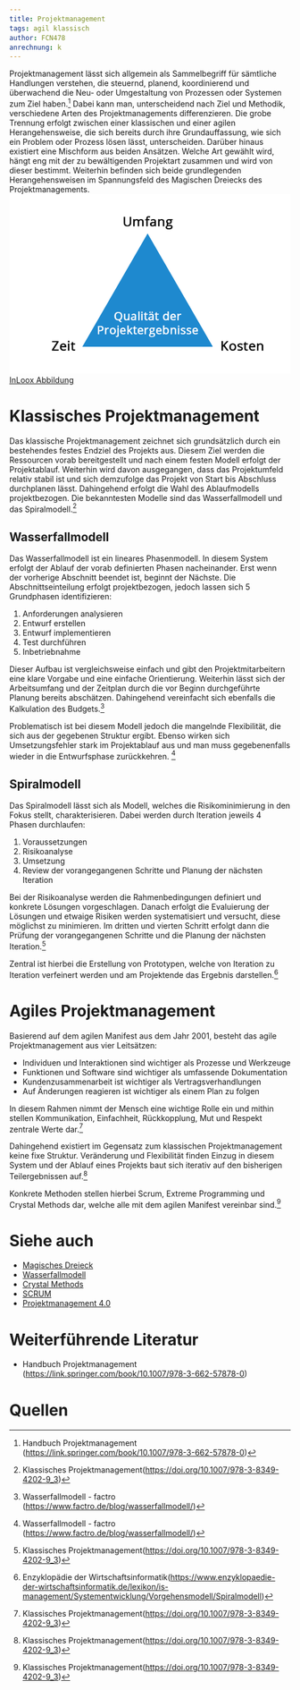 ```yaml
---
title: Projektmanagement
tags: agil klassisch
author: FCN478
anrechnung: k 
---
```

Projektmanagement lässt sich allgemein als Sammelbegriff für sämtliche Handlungen verstehen, die steuernd, planend, koordinierend und überwachend die Neu- oder Umgestaltung von Prozessen oder Systemen zum Ziel haben.[^1] Dabei kann man, unterscheidend nach Ziel und Methodik, verschiedene Arten des Projektmanagements differenzieren. Die grobe Trennung erfolgt zwischen einer klassischen und einer agilen Herangehensweise, die sich bereits durch ihre Grundauffassung, wie sich ein Problem oder Prozess lösen lässt, unterscheiden. Darüber hinaus existiert eine Mischform aus beiden Ansätzen. Welche Art gewählt wird, hängt eng mit der zu bewältigenden Projektart zusammen und wird von dieser bestimmt. Weiterhin befinden sich beide grundlegenden Herangehensweisen im Spannungsfeld des Magischen Dreiecks des Projektmanagements.
![Magisches Dreieck](Projektmanagement/projektmanagement.png)
[InLoox Abbildung](https://inlooxcdn.azureedge.net/var/corporate_site/storage/images/media/images/seo-page-project-management/grafik-project-triangle-neu-2020/1635537-2-ger-DE/grafik-project-triangle-neu-2020.png)

# Klassisches Projektmanagement
Das klassische Projektmanagement zeichnet sich grundsätzlich durch ein bestehendes festes Endziel des Projekts aus. Diesem Ziel werden die Ressourcen vorab bereitgestellt und nach einem festen Modell erfolgt der Projektablauf. Weiterhin wird davon ausgegangen, dass das Projektumfeld relativ stabil ist und sich demzufolge das Projekt von Start bis Abschluss durchplanen lässt. Dahingehend erfolgt die Wahl des Ablaufmodells projektbezogen. Die bekanntesten Modelle sind das Wasserfallmodell und das Spiralmodell.[^2]

## Wasserfallmodell
Das Wasserfallmodell ist ein lineares Phasenmodell. In diesem System erfolgt der Ablauf der vorab definierten Phasen nacheinander. Erst wenn der vorherige Abschnitt beendet ist, beginnt der Nächste. Die Abschnittseinteilung erfolgt projektbezogen, jedoch lassen sich 5 Grundphasen identifizieren:

1.	Anforderungen analysieren
2.	Entwurf erstellen
3.	Entwurf implementieren
4.	Test durchführen
5.	Inbetriebnahme

Dieser Aufbau ist vergleichsweise einfach und gibt den Projektmitarbeitern eine klare Vorgabe und eine einfache Orientierung. Weiterhin lässt sich der Arbeitsumfang und der Zeitplan durch die vor Beginn durchgeführte Planung bereits abschätzen. Dahingehend vereinfacht sich ebenfalls die Kalkulation des Budgets.[^3]

Problematisch ist bei diesem Modell jedoch die mangelnde Flexibilität, die sich aus der gegebenen Struktur ergibt. Ebenso wirken sich Umsetzungsfehler stark im Projektablauf aus und man muss gegebenenfalls wieder in die Entwurfsphase zurückkehren. [^3]

## Spiralmodell
Das Spiralmodell lässt sich als Modell, welches die Risikominimierung in den Fokus stellt, charakterisieren. Dabei werden durch Iteration jeweils 4 Phasen durchlaufen:

1.	Voraussetzungen
2.	Risikoanalyse
3.	Umsetzung
4.	Review der vorangegangenen Schritte und Planung der nächsten Iteration

Bei der Risikoanalyse werden die Rahmenbedingungen definiert und konkrete Lösungen vorgeschlagen. Danach erfolgt die Evaluierung der Lösungen und etwaige Risiken werden systematisiert und versucht, diese möglichst zu minimieren. Im dritten und vierten Schritt erfolgt dann die Prüfung der vorangegangenen Schritte und die Planung der nächsten Iteration.[^2]

Zentral ist hierbei die Erstellung von Prototypen, welche von Iteration zu Iteration verfeinert werden und am Projektende das Ergebnis darstellen.[^4]

# Agiles Projektmanagement
Basierend auf dem agilen Manifest aus dem Jahr 2001, besteht das agile Projektmanagement aus vier Leitsätzen:

* Individuen und Interaktionen sind wichtiger als Prozesse und Werkzeuge
* Funktionen und Software sind wichtiger als umfassende Dokumentation
*	Kundenzusammenarbeit ist wichtiger als Vertragsverhandlungen
*	Auf Änderungen reagieren ist wichtiger als einem Plan zu folgen

In diesem Rahmen nimmt der Mensch eine wichtige Rolle ein und mithin stellen Kommunikation, Einfachheit, Rückkopplung, Mut und Respekt zentrale Werte dar.[^2]

Dahingehend existiert im Gegensatz zum klassischen Projektmanagement keine fixe Struktur. Veränderung und Flexibilität finden Einzug in diesem System und der Ablauf eines Projekts baut sich iterativ auf den bisherigen Teilergebnissen auf.[^2]

Konkrete Methoden stellen hierbei Scrum, Extreme Programming und Crystal Methods dar, welche alle mit dem agilen Manifest vereinbar sind.[^2]

# Siehe auch
* [Magisches Dreieck](Magisches_Dreieck.md)
* [Wasserfallmodell](Wasserfall_Modell.md)
* [Crystal Methods](Crystal_Methods.md)
* [SCRUM](SCRUM.md)
* [Projektmanagement 4.0](Projektmanagement_4_0.md)

# Weiterführende Literatur

* Handbuch Projektmanagement (https://link.springer.com/book/10.1007/978-3-662-57878-0) 

# Quellen

[^1]: Handbuch Projektmanagement (https://link.springer.com/book/10.1007/978-3-662-57878-0)
[^2]: Klassisches Projektmanagement(https://doi.org/10.1007/978-3-8349-4202-9_3)
[^3]: Wasserfallmodell - factro (https://www.factro.de/blog/wasserfallmodell/)
[^4]: Enzyklopädie der Wirtschaftsinformatik(https://www.enzyklopaedie-der-wirtschaftsinformatik.de/lexikon/is-management/Systementwicklung/Vorgehensmodell/Spiralmodell)

